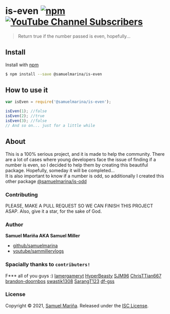 # is-even [![npm](https://img.shields.io/npm/v/@samuelmarina/is-even)](https://www.npmjs.com/package/@samuelmarina/is-even) [![YouTube Channel Subscribers](https://img.shields.io/youtube/channel/subscribers/UCJKYubtV1bfbhS-SxTm9Z1A?style=social)](https://youtube.com/sammillervlogs)
> Return true if the number passed is even, hopefully...

## Install
Install with [npm](https://www.npmjs.com/)
```sh
$ npm install --save @samuelmarina/is-even
```

## How to use it
```js
var isEven = require('@samuelmarina/is-even');

isEven(1); //false
isEven(2); //true
isEven(3); //false
// And so on... just for a little while
```
## About
This is a 100% serious project, and it is made to help the community. There are a lot of cases where young developers face the issue of finding if a number is even, so I 
decided to help them by creating this beautiful package. Hopefully, someday it will be completed...
<br />
It is also important to know if a number is odd, so additionally I created this other package [@samuelmarina/is-odd](https://www.npmjs.com/package/@samuelmarina/is-odd)

### Contributing
PLEASE, MAKE A PULL REQUEST SO WE CAN FINISH THIS PROJECT ASAP. Also, give it a star, for the sake of God.

### Author
**Samuel Mariña AKA Samuel Miller**
* [github/samuelmarina](https://github.com/samuelmarina)
* [youtube/sammillervlogs](https://youtube.com/sammillervlogs)

### Spacially thanks to `contributers!`
F*** all of you guys :)
[lamergameryt](https://github.com/lamergameryt)
[HyperBeasty](https://github.com/HyperBeasty)
[SJM96](https://github.com/SJM96)
[ChrisTTian667](https://github.com/ChrisTTian667)
[brandon-doornbos](https://github.com/brandon-doornbos)
[swastik1308](https://github.com/swastik1308)
[SarangT123](https://github.com/SarangT123)
[df-gss](https://github.com/df-gss)

### License
Copyright © 2021, [Samuel Mariña](https://github.com/samuelmarina).
Released under the [ISC License](LICENSE).
